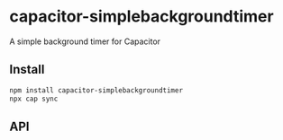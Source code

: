 # capacitor-simplebackgroundtimer

A simple background timer for Capacitor

## Install

```bash
npm install capacitor-simplebackgroundtimer
npx cap sync
```

## API

<docgen-index></docgen-index>

<docgen-api>
<!-- run docgen to generate docs from the source -->
<!-- More info: https://github.com/ionic-team/capacitor-docgen -->
</docgen-api>
